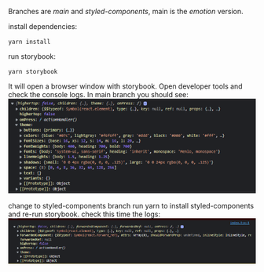 Branches are _main_ and _styled-components_, main is the _emotion_ version.

install dependencies:

```
yarn install
```

run storybook:

```
yarn storybook
```

It will open a browser window with storybook.
Open developer tools and check the console logs. In main branch you should see:
![emotion_log](./docImages/emotion.png)

change to styled-components branch
run yarn to install styled-components
and re-run storybook.
check this time the logs:
![styled-components_log](./docImages/styled-components.png)
